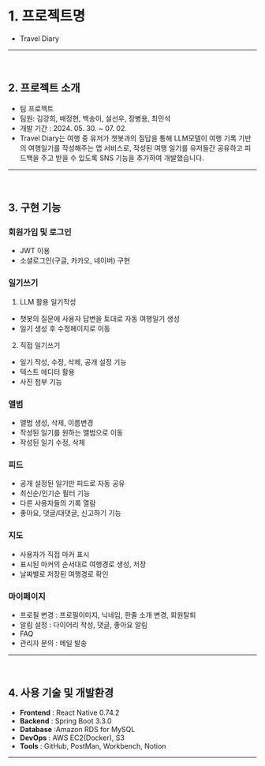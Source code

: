 # 1. 프로젝트명 
- Travel Diary

---
<br/>

## 2. 프로젝트 소개
- 팀 프로젝트
- 팀원: 김강희, 배정현, 백송이, 설선우, 장병용, 최민석
- 개발 기간 : 2024. 05. 30. ~ 07. 02.
- Travel Diary는 여행 중 유저가 챗봇과의 질답을 통해 LLM모델이 여행 기록 기반의 여행일기를 작성해주는 앱 서비스로, 작성된 여행 일기를 유저들간 공유하고 피드백을 주고 받을 수 있도록 SNS 기능을 추가하여 개발했습니다. 

---
<br/>

## 3. 구현 기능

### 회원가입 및 로그인
- JWT 이용
- 소셜로그인(구글, 카카오, 네이버) 구현

### 일기쓰기
1. LLM 활용 일기작성
- 챗봇의 질문에 사용자 답변을 토대로 자동 여행일기 생성
- 일기 생성 후 수정페이지로 이동

2. 직접 일기쓰기
- 일기 작성, 수정, 삭제, 공개 설정 기능
- 텍스트 에디터 활용
- 사진 첨부 기능

### 앨범
- 앨범 생성, 삭제, 이름변경
- 작성된 일기를 원하는 앨범으로 이동
- 작성된 일기 수정, 삭제

### 피드
- 공개 설정된 일기만 피드로 자동 공유
- 최신순/인기순 필터 기능
- 다른 사용자들의 기록 열람
- 좋아요, 댓글/대댓글, 신고하기 기능

### 지도
- 사용자가 직접 마커 표시
- 표시된 마커의 순서대로 여행경로 생성, 저장
- 날짜별로 저장된 여행경로 확인

### 마이페이지
- 프로필 변경 : 프로필이미지, 닉네임, 한줄 소개 변경, 회원탈퇴
- 알림 설정 : 다이어리 작성, 댓글, 좋아요 알림
- FAQ
- 관리자 문의 : 메일 발송

---
<br/>

## 4. 사용 기술 및 개발환경

- **Frontend** : React Native 0.74.2
- **Backend** : Spring Boot 3.3.0
- **Database** :Amazon RDS for MySQL
- **DevOps** : AWS EC2(Docker), S3
- **Tools** : GitHub, PostMan, Workbench, Notion


---


